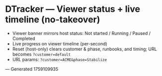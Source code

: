 # DTracker — Viewer status + live timeline (no-takeover)

- Viewer banner mirrors host status: Not started / Running / Paused / Completed
- Live progress on viewer timeline (per-second)
- Reset (host-only) clears customer & phase, runbooks, and timing; URL becomes `?customer=default`
- URL params: `?customer=ACME&phase=Stabilize`

— Generated 1759109935
